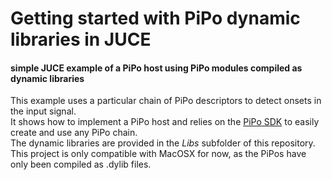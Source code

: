 # Getting started with PiPo dynamic libraries in JUCE

#### simple JUCE example of a PiPo host using PiPo modules compiled as dynamic libraries

This example uses a particular chain of PiPo descriptors to detect onsets in the input signal.  
It shows how to implement a PiPo host and relies on the [PiPo SDK](http://github.com/Ircam-RnD/pipo-sdk)
to easily create and use any PiPo chain.  
The dynamic libraries are provided in the *Libs* subfolder of this repository.  
This project is only compatible with MacOSX for now, as the PiPos have only been compiled as .dylib files.
